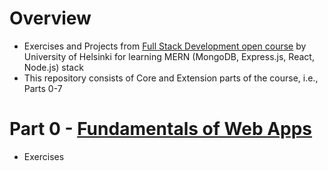 # Overview
- Exercises and Projects from [Full Stack Development open course](https://fullstackopen.com/en/) by University of Helsinki for learning MERN (MongoDB, Express.js, React, Node.js) stack
- This repository consists of Core and Extension parts of the course, i.e., Parts 0-7

# Part 0 - [Fundamentals of Web Apps](https://fullstackopen.com/en/part0/fundamentals_of_web_apps)
- Exercises
